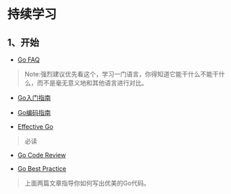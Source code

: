 # 持续学习


## 1、开始

* [Go FAQ](https://learnku.com/go/wikis/38175)
> Note:强烈建议优先看这个，学习一门语言，你得知道它能干什么不能干什么，而不是毫无意义地和其他语言进行对比。


* [Go入门指南](https://learnku.com/docs/the-way-to-go)

* [Go编码指南](https://learnku.com/go/wikis/38174)

* [Effective Go](https://learnku.com/docs/effective-go/2020)
> 必读


* [Go Code Review](https://learnku.com/go/wikis/48375)

* [Go Best Practice](https://learnku.com/go/wikis/38430)
> 上面两篇文章指导你如何写出优美的Go代码。

